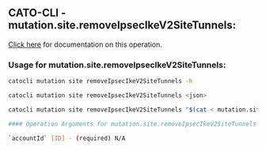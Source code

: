 
## CATO-CLI - mutation.site.removeIpsecIkeV2SiteTunnels:
[Click here](https://api.catonetworks.com/documentation/#mutation-mutation.site.removeIpsecIkeV2SiteTunnels) for documentation on this operation.

### Usage for mutation.site.removeIpsecIkeV2SiteTunnels:

```bash
catocli mutation site removeIpsecIkeV2SiteTunnels -h

catocli mutation site removeIpsecIkeV2SiteTunnels <json>

catocli mutation site removeIpsecIkeV2SiteTunnels "$(cat < mutation.site.removeIpsecIkeV2SiteTunnels.json)"

#### Operation Arguments for mutation.site.removeIpsecIkeV2SiteTunnels ####

`accountId` [ID] - (required) N/A    
